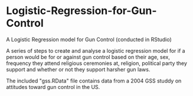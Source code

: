 # Logistic-Regression-for-Gun-Control
A Logistic Regression model for Gun Control (conducted in RStudio)

A series of steps to create and analyse a logistic regression model for if a 
person would be for or against gun control based on their age, sex, frequency
they attend religious ceremonies at, religion, political party they support and
whether or not they support harsher gun laws.

The included "gss.RData" file contains data from a 2004 GSS studdy on attitudes
toward gun control in the US.


